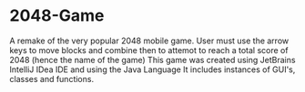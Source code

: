 # 2048-Game
A remake of the very popular 2048 mobile game.
User must use the arrow keys to move blocks and combine then to attemot to reach a total score of 2048 (hence the name of the game)
This game was created using JetBrains IntelliJ IDea IDE and using the Java Language
It includes instances of GUI's, classes and functions.

